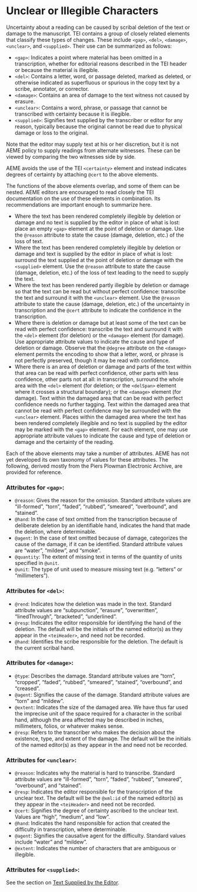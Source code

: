 # Unclear or Illegible Characters

Uncertainty about a reading can be caused by scribal deletion of the text or damage to the manuscript. TEI contains a group of closely related elements that classify these types of changes. These include `<gap>`, `<del>`, `<damage>`, `<unclear>`, and `<supplied>`. Their use can be summarized as follows:

* `<gap>`: Indicates a point where material has been omitted in a transcription, whether for editorial reasons described in the TEI header or because the material is illegible.
* `<del>`: Contains a letter, word, or passage deleted, marked as deleted, or otherwise indicated as superfluous or spurious in the copy text by a scribe, annotator, or corrector.
* `<damage>`: Contains an area of damage to the text witness not caused by erasure.
* `<unclear>`: Contains a word, phrase, or passage that cannot be transcribed with certainty because it is illegible.
* `<supplied>`: Signifies text supplied by the transcriber or editor for any reason, typically because the original cannot be read due to physical damage or loss to the original.

Note that the editor may supply text at his or her discretion, but it is not AEME policy to supply readings from alternate witnesses. These can be viewed by comparing the two witnesses side by side.

AEME avoids the use of the TEI `<certainty>` element and instead indicates degrees of certainty by attaching `@cert` to the above elements.

The functions of the above elements overlap, and some of them can be nested. AEME editors are encouraged to read closely the TEI documentation on the use of these elements in combination. Its recommendations are important enough to summarize here.

* Where the text has been rendered completely illegible by deletion or damage and no text is supplied by the editor in place of what is lost: place an empty `<gap>` element at the point of deletion or damage. Use the `@reason` attribute to state the cause (damage, deletion, etc.) of the loss of text.
* Where the text has been rendered completely illegible by deletion or damage and text is supplied by the editor in place of what is lost: surround the text supplied at the point of deletion or damage with the `<supplied>` element. Use the `@reason` attribute to state the cause (damage, deletion, etc.) of the loss of text leading to the need to supply the text.
* Where the text has been rendered partly illegible by deletion or damage so that the text can be read but without perfect confidence: transcribe the text and surround it with the `<unclear>` element. Use the `@reason` attribute to state the cause (damage, deletion, etc.) of the uncertainty in transcription and the `@cert` attribute to indicate the confidence in the transcription.
* Where there is deletion or damage but at least some of the text can be read with perfect confidence: transcribe the text and surround it with the `<del>` element (for deletion) or the `<damage>` element (for damage). Use appropriate attribute values to indicate the cause and type of deletion or damage. Observe that the `@degree` attribute on the `<damage>` element permits the encoding to show that a letter, word, or phrase is not perfectly preserved, though it may be read with confidence.
* Where there is an area of deletion or damage and parts of the text within that area can be read with perfect confidence, other parts with less confidence, other parts not at all: in transcription, surround the whole area with the `<del>` element (for deletion; or the `<delSpan>` element where it crosses a structural boundary); or the `<damage>` element (for damage). Text within the damaged area that can be read with perfect confidence needs no further tagging. Text within the damaged area that cannot be read with perfect confidence may be surrounded with the `<unclear>` element. Places within the damaged area where the text has been rendered completely illegible and no text is supplied by the editor may be marked with the `<gap>` element. For each element, one may use appropriate attribute values to indicate the cause and type of deletion or damage and the certainty of the reading.

Each of the above elements may take a number of attributes. AEME has not yet developed its own taxonomy of values for these attributes. The following, derived mostly from the Piers Plowman Electronic Archive, are provided for reference.

### Attributes for `<gap>`:

* `@reason`: Gives the reason for the omission. Standard attribute values are “ill-formed”, “torn”, “faded”, “rubbed”, “smeared”, “overbound”, and “stained”.
* `@hand`: In the case of text omitted from the transcription because of deliberate deletion by an identifiable hand, indicates the hand that made the deletion, where determinable.
* `@agent`: In the case of text omitted because of damage, categorizes the cause of the damage, if it can be identified. Standard attribute values are “water”, “mildew”, and “smoke”.
* `@quantity`: The extent of missing text in terms of the quantity of units specified in `@unit`.
* `@unit`: The type of unit used to measure missing text (e.g. “letters” or “millimeters”).

### Attributes for `<del>`:
* `@rend`: Indicates how the deletion was made in the text. Standard attribute values are “subpunction”, “erasure”, “overwritten”, “linedThrough”, “bracketed”, “underlined”.
* `@resp`: Indicates the editor responsible for identifying the hand of the deletion. The default will be the initials of the named editor(s) as they appear in the `<teiHeader>`, and need not be recorded.
* `@hand`: Identifies the scribe responsible for the deletion. The default is the current scribal hand.

### Attributes for `<damage>`:
* `@type`: Describes the damage. Standard attribute values are “torn”, “cropped”, “faded”, “rubbed”, “smeared”, “stained”, “overbound”, and “creased”.
* `@agent`: Signifies the cause of the damage. Standard attribute values are “torn” and “mildew”.
* `@extent`: Indicates the size of the damaged area. We have thus far used the imprecise unit of the space required for a character in the scribal hand, although the area affected may be described in inches, millimeters, folios, or whatever makes sense.
* `@resp`: Refers to the transcriber who makes the decision about the existence, type, and extent of the damage. The default will be the initials of the named editor(s) as they appear in the <teiHeader> and need not be recorded.

### Attributes for `<unclear>`:
* `@reason`: Indicates why the material is hard to transcribe. Standard attribute values are “ill-formed”, “torn”, “faded”, “rubbed”, “smeared”, “overbound”, and “stained”.
* `@resp`: Indicates the editor responsible for the transcription of the unclear text. The default will be the `@xml:id` of the named editor(s) as they appear in the `<teiHeader>` and need not be recorded.
* `@cert`: Signifies the degree of certainty ascribed to the unclear text. Values are “high”, “medium”, and “low”.
* `@hand`: Indicates the hand responsible for action that created the difficulty in transcription, where determinable.
* `@agent`: Signifies the causative agent for the difficulty. Standard values include “water” and “mildew”.
* `@extent`: Indicates the number of characters that are ambiguous or illegible.

### Attributes for `<supplied>`:

See the section on [Text Supplied by the Editor](05_The_text_Section/09_Editorial_Interventions/02_Text_Supplied_by_the_Editor).

